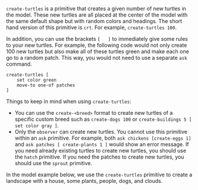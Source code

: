 `create-turtles` is a primitive that creates a given number of new turtles in the model. These new turtles are all placed at the center of the model with the same default shape but with random colors and headings.  The short hand version of this primitive is `crt`. For example, `create-turtles 100`.



In addition, you can use the brackets  `[   ]`  to immediately give some rules to your new turtles. For example, the following code would not only create 100 new turtles but also make all of these turtles green and make each one go to a random patch. This way, you would not need to use a separate `ask` command.



```
create-turtles [
	set color green
	move-to one-of patches
]
```



Things to keep in mind when using `create-turtles`: 

* You can use the `create-<breed>` format to create new turtles of a specific custom breed such as `create-dogs 100` or `create-buildings 5 [ set color gray ]`.
* Only the `observer` can create new turtles. You cannot use this primitive within an `ask` primitive. For example, both `ask chickens [create-eggs 1]` and `ask patches [ create-plants 1 ]` would show an error message. If you need already existing turtles to create new turtles, you should use the `hatch` primitive. If you need the patches to create new turtles, you should use the `sprout` primitive.



In the model example below, we use the `create-turtles` primitive to create a landscape with a house, some plants, people, dogs, and clouds. 